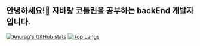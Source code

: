 ## 안녕하세요!👋 자바랑 코틀린을 공부하는 backEnd 개발자입니다.


  [![Anurag's GitHub stats](https://github-readme-stats.vercel.app/api?username=gooddle)](https://github.com/gooddle/github-readme-stats) [![Top Langs](https://github-readme-stats.vercel.app/api/top-langs/?username=gooddle)](https://github.com/gooddle/github-readme-stats)

<!--
**gooddle/gooddle** is a ✨ _special_ ✨ repository because its `README.md` (this file) appears on your GitHub profile.

Here are some ideas to get you started:

- 🔭 I’m currently working on ...
- 🌱 I’m currently learning ...
- 👯 I’m looking to collaborate on ...
- 🤔 I’m looking for help with ...
- 💬 Ask me about ...
- 📫 How to reach me: ...
- 😄 Pronouns: ...
- ⚡ Fun fact: ...
-->
